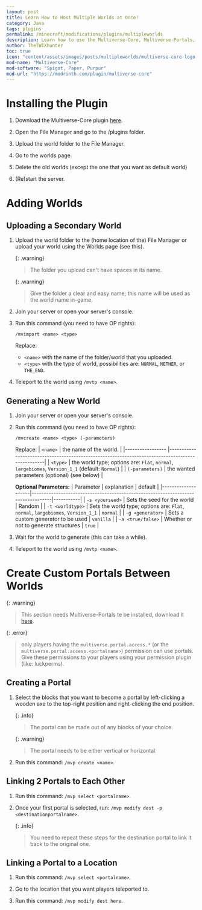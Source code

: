 ```yaml
---
layout: post  
title: Learn How to Host Multiple Worlds at Once!  
category: Java  
tags: plugins  
permalink: /minecraft/modifications/plugins/multipleworlds  
description: Learn how to use the Multiverse-Core, Multiverse-Portals, and Multiverse-.  
author: TheTWIXhunter  
toc: true  
icon: "content/assets/images/posts/multipleworlds/multiverse-core-logo.png"  
mod-name: "Multiverse-Core"  
mod-software: "Spigot, Paper, Purpur"  
mod-url: "https://modrinth.com/plugin/multiverse-core"  
---
```


# Installing the Plugin

1. Download the Multiverse-Core plugin [here](https://modrinth.com/plugin/multiverse-core).

2. Open the File Manager and go to the /plugins folder.

3. Upload the world folder to the File Manager.

4. Go to the worlds page.

5. Delete the old worlds (except the one that you want as default world)

6. (Re)start the server.

# Adding Worlds
## Uploading a Secondary World

1. Upload the world folder to the (home location of the) File Manager or upload your world using the Worlds page (see this).

   {: .warning}
   > The folder you upload can't have spaces in its name.

   {: .warning}
   > Give the folder a clear and easy name; this name will be used as the world name in-game.

2. Join your server or open your server's console.

3. Run this command (you need to have OP rights):

   `/mvimport <name> <type>`

   Replace:
   - `<name>` with the name of the folder/world that you uploaded.
   - `<type>` with the type of world, possibilities are: `NORMAL`, `NETHER`, or `THE_END`.

4. Teleport to the world using `/mvtp <name>`.

## Generating a New World

1. Join your server or open your server's console.

2. Run this command (you need to have OP rights):

   `/mvcreate <name> <type> (-parameters)`

   Replace:
   | `<name>`         | the name of the world.                                                                          |
   |----------------- |-------------------------------------------------------------------------------------------------|
   | `<type>`         | the world type; options are: `Flat`, `normal`, `largebiomes`, `Version_1_1` (default: `Normal`) |
   | `(-parameters)`  | the wanted parameters (optional) (see below)                                                    |

   **Optional Parameters:**
   | Parameter          | explanation                                                                      | default   |
   |--------------------|----------------------------------------------------------------------------------|-----------|
   | `-s <yourseed>`    | Sets the seed for the world                                                      | Random    |
   | `-t <worldtype>`   | Sets the world type; options are: `Flat`, `normal`, `largebiomes`, `Version_1_1` | `normal`  |
   | `-g <generator>`   | Sets a custom generator to be used                                               | `vanilla` |
   | `-a <true/false>`  | Whether or not to generate structures                                            | `true`    |

3. Wait for the world to generate (this can take a while).

4. Teleport to the world using `/mvtp <name>`.


# Create Custom Portals Between Worlds

{: .warning}
> This section needs Multiverse-Portals te be installed, download it [here](https://modrinth.com/plugin/multiverse-portals).

{: .error}
> only players having the `multiverse.portal.access.*` (or the `multiverse.portal.access.<portalname>`) permission can use portals.
> Give these permissions to your players using your permission plugin (like: luckperms).

## Creating a Portal

1. Select the blocks that you want to become a portal by left-clicking a wooden axe to the top-right position and right-clicking the end position.

   {: .info}
   > The portal can be made out of any blocks of your choice.

   {: .warning}
   > The portal needs to be either vertical or horizontal.

2. Run this command:
   `/mvp create <name>`.

## Linking 2 Portals to Each Other

1. Run this command:
   `/mvp select <portalname>`.

2. Once your first portal is selected, run:
   `/mvp modify dest -p <destinationportalname>`.

   {: .info}
   > You need to repeat these steps for the destination portal to link it back to the original one.

## Linking a Portal to a Location

1. Run this command:
   `/mvp select <portalname>`.

2. Go to the location that you want players teleported to.

3. Run this command:
   `/mvp modify dest here`.
